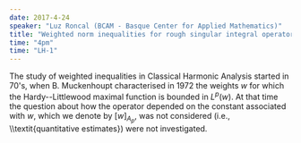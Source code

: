 ```yaml
---
date: 2017-4-24
speaker: "Luz Roncal (BCAM - Basque Center for Applied Mathematics)"
title: "Weighted norm inequalities for rough singular integral operators"
time: "4pm" 
time: "LH-1"
---
```

The study of weighted inequalities in Classical Harmonic Analysis started in 70's, when B. Muckenhoupt characterised in 1972 the weights $w$ for which the Hardy--Littlewood maximal function is bounded in $L^p(w)$. At that time the question about how the operator depended on the constant associated with $w$, which we denote by $[w]_{A_p}$, was not considered (i.e., \\\\textit{quantitative estimates}) were not investigated.
